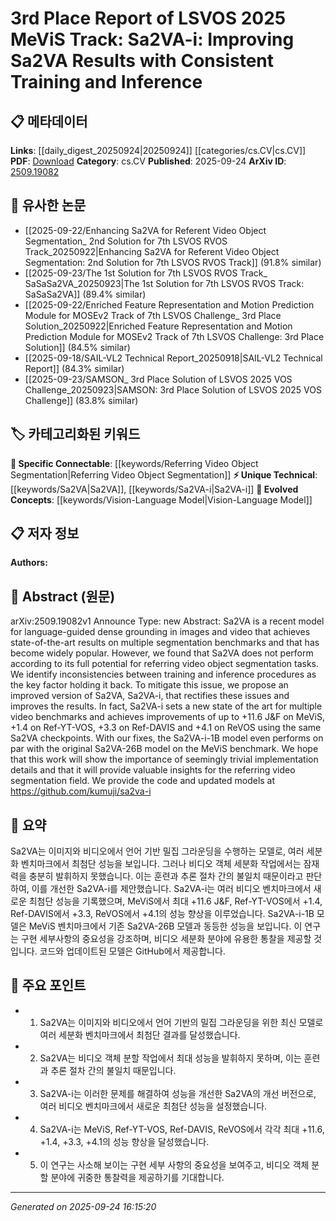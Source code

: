 <!-- KEYWORD_LINKING_METADATA:
{
  "processed_timestamp": "2025-09-24T16:15:20.865936",
  "vocabulary_version": "1.0",
  "selected_keywords": [
    "Sa2VA",
    "Sa2VA-i",
    "Referring Video Object Segmentation",
    "Vision-Language Model"
  ],
  "rejected_keywords": [],
  "similarity_scores": {
    "Sa2VA": 0.8,
    "Sa2VA-i": 0.85,
    "Referring Video Object Segmentation": 0.78,
    "Vision-Language Model": 0.8
  },
  "extraction_method": "AI_prompt_based",
  "budget_applied": true,
  "candidates_json": {
    "candidates": [
      {
        "surface": "Sa2VA",
        "canonical": "Sa2VA",
        "aliases": [
          "Sa2VA model"
        ],
        "category": "unique_technical",
        "rationale": "Sa2VA is a unique model central to the paper's contributions and improvements.",
        "novelty_score": 0.75,
        "connectivity_score": 0.65,
        "specificity_score": 0.85,
        "link_intent_score": 0.8
      },
      {
        "surface": "Sa2VA-i",
        "canonical": "Sa2VA-i",
        "aliases": [
          "Improved Sa2VA"
        ],
        "category": "unique_technical",
        "rationale": "Sa2VA-i represents the improved version of the Sa2VA model, a key focus of the paper.",
        "novelty_score": 0.8,
        "connectivity_score": 0.7,
        "specificity_score": 0.9,
        "link_intent_score": 0.85
      },
      {
        "surface": "referring video object segmentation",
        "canonical": "Referring Video Object Segmentation",
        "aliases": [
          "video object segmentation"
        ],
        "category": "specific_connectable",
        "rationale": "This is a specific task that the improved model targets, linking it to related works in video segmentation.",
        "novelty_score": 0.6,
        "connectivity_score": 0.85,
        "specificity_score": 0.8,
        "link_intent_score": 0.78
      },
      {
        "surface": "Vision-Language",
        "canonical": "Vision-Language Model",
        "aliases": [
          "Vision-Language"
        ],
        "category": "evolved_concepts",
        "rationale": "Vision-Language models are relevant to the paper's focus on language-guided grounding.",
        "novelty_score": 0.5,
        "connectivity_score": 0.9,
        "specificity_score": 0.7,
        "link_intent_score": 0.8
      }
    ],
    "ban_list_suggestions": [
      "consistent training",
      "inference procedures",
      "state-of-the-art results"
    ]
  },
  "decisions": [
    {
      "candidate_surface": "Sa2VA",
      "resolved_canonical": "Sa2VA",
      "decision": "linked",
      "scores": {
        "novelty": 0.75,
        "connectivity": 0.65,
        "specificity": 0.85,
        "link_intent": 0.8
      }
    },
    {
      "candidate_surface": "Sa2VA-i",
      "resolved_canonical": "Sa2VA-i",
      "decision": "linked",
      "scores": {
        "novelty": 0.8,
        "connectivity": 0.7,
        "specificity": 0.9,
        "link_intent": 0.85
      }
    },
    {
      "candidate_surface": "referring video object segmentation",
      "resolved_canonical": "Referring Video Object Segmentation",
      "decision": "linked",
      "scores": {
        "novelty": 0.6,
        "connectivity": 0.85,
        "specificity": 0.8,
        "link_intent": 0.78
      }
    },
    {
      "candidate_surface": "Vision-Language",
      "resolved_canonical": "Vision-Language Model",
      "decision": "linked",
      "scores": {
        "novelty": 0.5,
        "connectivity": 0.9,
        "specificity": 0.7,
        "link_intent": 0.8
      }
    }
  ]
}
-->

# 3rd Place Report of LSVOS 2025 MeViS Track: Sa2VA-i: Improving Sa2VA Results with Consistent Training and Inference

## 📋 메타데이터

**Links**: [[daily_digest_20250924|20250924]] [[categories/cs.CV|cs.CV]]
**PDF**: [Download](https://arxiv.org/pdf/2509.19082.pdf)
**Category**: cs.CV
**Published**: 2025-09-24
**ArXiv ID**: [2509.19082](https://arxiv.org/abs/2509.19082)

## 🔗 유사한 논문
- [[2025-09-22/Enhancing Sa2VA for Referent Video Object Segmentation_ 2nd Solution for 7th LSVOS RVOS Track_20250922|Enhancing Sa2VA for Referent Video Object Segmentation: 2nd Solution for 7th LSVOS RVOS Track]] (91.8% similar)
- [[2025-09-23/The 1st Solution for 7th LSVOS RVOS Track_ SaSaSa2VA_20250923|The 1st Solution for 7th LSVOS RVOS Track: SaSaSa2VA]] (89.4% similar)
- [[2025-09-22/Enriched Feature Representation and Motion Prediction Module for MOSEv2 Track of 7th LSVOS Challenge_ 3rd Place Solution_20250922|Enriched Feature Representation and Motion Prediction Module for MOSEv2 Track of 7th LSVOS Challenge: 3rd Place Solution]] (84.5% similar)
- [[2025-09-18/SAIL-VL2 Technical Report_20250918|SAIL-VL2 Technical Report]] (84.3% similar)
- [[2025-09-23/SAMSON_ 3rd Place Solution of LSVOS 2025 VOS Challenge_20250923|SAMSON: 3rd Place Solution of LSVOS 2025 VOS Challenge]] (83.8% similar)

## 🏷️ 카테고리화된 키워드
**🔗 Specific Connectable**: [[keywords/Referring Video Object Segmentation|Referring Video Object Segmentation]]
**⚡ Unique Technical**: [[keywords/Sa2VA|Sa2VA]], [[keywords/Sa2VA-i|Sa2VA-i]]
**🚀 Evolved Concepts**: [[keywords/Vision-Language Model|Vision-Language Model]]

## 📋 저자 정보

**Authors:** 

## 📄 Abstract (원문)

arXiv:2509.19082v1 Announce Type: new 
Abstract: Sa2VA is a recent model for language-guided dense grounding in images and video that achieves state-of-the-art results on multiple segmentation benchmarks and that has become widely popular. However, we found that Sa2VA does not perform according to its full potential for referring video object segmentation tasks. We identify inconsistencies between training and inference procedures as the key factor holding it back. To mitigate this issue, we propose an improved version of Sa2VA, Sa2VA-i, that rectifies these issues and improves the results. In fact, Sa2VA-i sets a new state of the art for multiple video benchmarks and achieves improvements of up to +11.6 J&amp;F on MeViS, +1.4 on Ref-YT-VOS, +3.3 on Ref-DAVIS and +4.1 on ReVOS using the same Sa2VA checkpoints. With our fixes, the Sa2VA-i-1B model even performs on par with the original Sa2VA-26B model on the MeViS benchmark. We hope that this work will show the importance of seemingly trivial implementation details and that it will provide valuable insights for the referring video segmentation field. We provide the code and updated models at https://github.com/kumuji/sa2va-i

## 📝 요약

Sa2VA는 이미지와 비디오에서 언어 기반 밀집 그라운딩을 수행하는 모델로, 여러 세분화 벤치마크에서 최첨단 성능을 보입니다. 그러나 비디오 객체 세분화 작업에서는 잠재력을 충분히 발휘하지 못했습니다. 이는 훈련과 추론 절차 간의 불일치 때문이라고 판단하여, 이를 개선한 Sa2VA-i를 제안했습니다. Sa2VA-i는 여러 비디오 벤치마크에서 새로운 최첨단 성능을 기록했으며, MeViS에서 최대 +11.6 J&F, Ref-YT-VOS에서 +1.4, Ref-DAVIS에서 +3.3, ReVOS에서 +4.1의 성능 향상을 이루었습니다. Sa2VA-i-1B 모델은 MeViS 벤치마크에서 기존 Sa2VA-26B 모델과 동등한 성능을 보입니다. 이 연구는 구현 세부사항의 중요성을 강조하며, 비디오 세분화 분야에 유용한 통찰을 제공할 것입니다. 코드와 업데이트된 모델은 GitHub에서 제공합니다.

## 🎯 주요 포인트

- 1. Sa2VA는 이미지와 비디오에서 언어 기반의 밀집 그라운딩을 위한 최신 모델로 여러 세분화 벤치마크에서 최첨단 결과를 달성했습니다.
- 2. Sa2VA는 비디오 객체 분할 작업에서 최대 성능을 발휘하지 못하며, 이는 훈련과 추론 절차 간의 불일치 때문입니다.
- 3. Sa2VA-i는 이러한 문제를 해결하여 성능을 개선한 Sa2VA의 개선 버전으로, 여러 비디오 벤치마크에서 새로운 최첨단 성능을 설정했습니다.
- 4. Sa2VA-i는 MeViS, Ref-YT-VOS, Ref-DAVIS, ReVOS에서 각각 최대 +11.6, +1.4, +3.3, +4.1의 성능 향상을 달성했습니다.
- 5. 이 연구는 사소해 보이는 구현 세부 사항의 중요성을 보여주고, 비디오 객체 분할 분야에 귀중한 통찰력을 제공하기를 기대합니다.


---

*Generated on 2025-09-24 16:15:20*